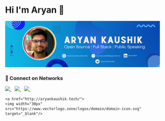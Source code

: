 # Hi I'm Aryan 👋

![1](https://github.com/aryankaushik-git/aryankaushik-git/blob/main/Assets/Cover.png)

### :dizzy: Connect on Networks

<div align="left">
  <a href="https://www.linkedin.com/in/aryank21/">
    <img width="30px" src="https://www.vectorlogo.zone/logos/linkedin/linkedin-icon.svg" target="_blank"/>
  </a>&ensp;

  <a href="https://twitter.com/aryankaushik21/">
    <img width="30px" src="https://www.vectorlogo.zone/logos/twitter/twitter-official.svg" target="_blank"/>
  </a>&ensp;
  
  <a href="https://dev.to/aryank21">
    <img width="30px" src="https://www.vectorlogo.zone/logos/devto/devto-icon.svg" target="_blank"/>
  </a>&ensp;
  
    <a href="http://aryankaushik.tech/">
    <img width="30px" src="https://www.vectorlogo.zone/logos/domain/domain-icon.svg" target="_blank"/>
  </a>&ensp;
 

</div>




<!--
**aryankaushik-git/aryankaushik-git** is a ✨ _special_ ✨ repository because its `README.md` (this file) appears on your GitHub profile.

Here are some ideas to get you started:

- 🔭 I’m currently working on ...
- 🌱 I’m currently learning ...
- 👯 I’m looking to collaborate on ...
- 🤔 I’m looking for help with ...
- 💬 Ask me about ...
- 📫 How to reach me: ...
- 😄 Pronouns: ...
- ⚡ Fun fact: ...
-->

